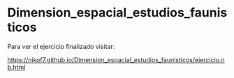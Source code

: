 # Dimension_espacial_estudios_faunisticos

Para ver el ejercicio finalizado visitar: 

https://nikof7.github.io/Dimension_espacial_estudios_faunisticos/ejercicio.nb.html
